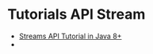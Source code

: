 # Tutorials API Stream

- [Streams API Tutorial in Java 8+](https://www.youtube.com/watch?v=VNovNwHr9jY&t=277s)
- []()